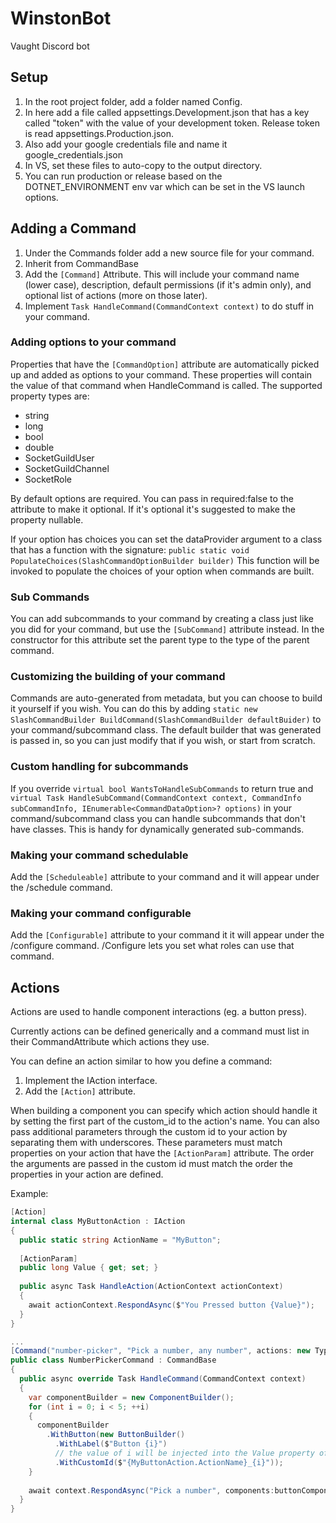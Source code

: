 # WinstonBot
Vaught Discord bot

## Setup
1. In the root project folder, add a folder named Config.
2. In here add a file called appsettings.Development.json that has a key called "token" with the value of your development token. Release token is read appsettings.Production.json.
3. Also add your google credentials file and name it google_credentials.json
4. In VS, set these files to auto-copy to the output directory.
5. You can run production or release based on the DOTNET_ENVIRONMENT env var which can be set in the VS launch options.

## Adding a Command
1. Under the Commands folder add a new source file for your command.
2. Inherit from CommandBase
3. Add the `[Command]` Attribute. This will include your command name (lower case), description, default permissions (if it's admin only), and optional list of actions (more on those later).
4. Implement `Task HandleCommand(CommandContext context)` to do stuff in your command.

### Adding options to your command
Properties that have the `[CommandOption]` attribute are automatically picked up and added as options to your command.
These properties will contain the value of that command when HandleCommand is called.
The supported property types are:
* string
* long
* bool
* double
* SocketGuildUser
* SocketGuildChannel
* SocketRole

By default options are required. You can pass in required:false to the attribute to make it optional. If it's optional it's suggested to make the property nullable.

If your option has choices you can set the dataProvider argument to a class that has a function with the signature:
`public static void PopulateChoices(SlashCommandOptionBuilder builder)`
This function will be invoked to populate the choices of your option when commands are built.

### Sub Commands
You can add subcommands to your command by creating a class just like you did for your command, but use the `[SubCommand]` attribute instead.
In the constructor for this attribute set the parent type to the type of the parent command.

### Customizing the building of your command
Commands are auto-generated from metadata, but you can choose to build it yourself if you wish. You can do this by adding `static new SlashCommandBuilder BuildCommand(SlashCommandBuilder defaultBuider)` to your command/subcommand class.
The default builder that was generated is passed in, so you can just modify that if you wish, or start from scratch.

### Custom handling for subcommands
If you override `virtual bool WantsToHandleSubCommands` to return true and `virtual Task HandleSubCommand(CommandContext context, CommandInfo subCommandInfo, IEnumerable<CommandDataOption>? options)` in your command/subcommand class you can handle subcommands that don't have classes.
This is handy for dynamically generated sub-commands.

### Making your command schedulable
Add the `[Scheduleable]` attribute to your command and it will appear under the /schedule command.

### Making your command configurable
Add the `[Configurable]` attribute to your command it it will appear under the /configure command.
/Configure lets you set what roles can use that command.

## Actions
Actions are used to handle component interactions (eg. a button press).

Currently actions can be defined generically and a command must list in their CommandAttribute which actions they use.

You can define an action similar to how you define a command:
1. Implement the IAction interface.
2. Add the `[Action]` attribute.

When building a component you can specify which action should handle it by setting the first part of the custom_id to the action's name.
You can also pass additional parameters through the custom id to your action by separating them with underscores.
These parameters must match properties on your action that have the `[ActionParam]` attribute. The order the arguments are passed in the custom id must match the order the properties in your action are defined.

Example:

```cs
[Action]
internal class MyButtonAction : IAction
{
  public static string ActionName = "MyButton";
  
  [ActionParam]
  public long Value { get; set; }
  
  public async Task HandleAction(ActionContext actionContext)
  {
    await actionContext.RespondAsync($"You Pressed button {Value}");
  }
}

...
[Command("number-picker", "Pick a number, any number", actions: new Type[] { typeof(MyButtonAction) })]
public class NumberPickerCommand : CommandBase
{
  public async override Task HandleCommand(CommandContext context)
  {  
    var componentBuilder = new ComponentBuilder();
    for (int i = 0; i < 5; ++i)
    {
      componentBuilder
        .WithButton(new ButtonBuilder()
          .WithLabel($"Button {i}")
          // the value of i will be injected into the Value property of MyButtonAction.
          .WithCustomId($"{MyButtonAction.ActionName}_{i}"));
    }
    
    await context.RespondAsync("Pick a number", components:buttonComponent.Build());
  }
}
```
